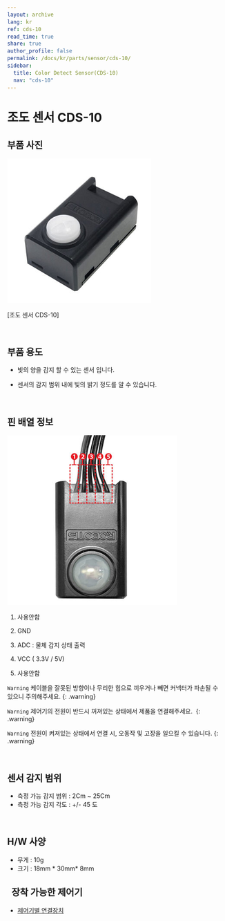 ```yaml
---
layout: archive
lang: kr
ref: cds-10
read_time: true
share: true
author_profile: false
permalink: /docs/kr/parts/sensor/cds-10/
sidebar:
  title: Color Detect Sensor(CDS-10)
  nav: "cds-10"
---
```


조도 센서 CDS-10
================

부품 사진
---------

![](/assets/images/parts/sensors/cds_sensor.jpg)

[조도 센서 CDS-10]

 

부품 용도
---------

-   빛의 양을 감지 할 수 있는 센서 입니다.

-   센서의 감지 범위 내에 빛의 밝기 정도를 알 수 있습니다.

 

핀 배열 정보
------------

![](/assets/images/parts/sensors/cds_seosor1.jpg)

1.  사용안함

2.  GND
3.  ADC : 물체 감지 상태 출력
4.  VCC ( 3.3V / 5V)
5.  사용안함

`Warning` 케이블을 잘못된 방향이나 무리한 힘으로 끼우거나 빼면 커넥터가 파손될 수 있으니 주의해주세요. {: .warning}

`Warning`  제어기의 전원이 반드시 꺼져있는 상태에서 제품을 연결해주세요.  {: .warning}

`Warning` 전원이 켜져있는 상태에서 연결 시, 오동작 및 고장을 일으킬 수 있습니다. {: .warning}


 

센서 감지 범위
--------------

-   측정 가능 감지 범위 : 2Cm ~ 25Cm
-   측정 가능 감지 각도 : +/- 45 도

  

H/W 사양
--------

-   무게 : 10g
-   크기 : 18mm * 30mm* 8mm

 
장착 가능한 제어기
------------------

-   [제어기별 연결장치]

[제어기별 연결장치]: /docs/kr/parts/controller/controller_compatibility/
